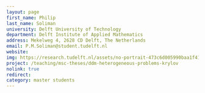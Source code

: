 ```yaml
---
layout: page
first_name: Philip 
last_name: Soliman
university: Delft University of Technology
department: Delft Institute of Applied Mathematics
address: Mekelweg 4, 2628 CD Delft, The Netherlands
email: P.M.Soliman@student.tudelft.nl
website:
img: https://research.tudelft.nl/assets/no-portrait-473c6d005990baa1f418d9c668dcd4ec.png
project: /teaching/msc-theses/ddm-heterogeneous-problems-krylov
nolink: true
redirect:
category: master students
---
```

